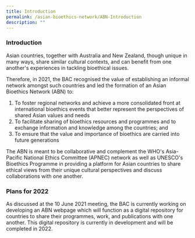 ```yaml
---
title: Introduction
permalink: /asian-bioethics-network/ABN-Introduction
description: ""
---
```

### **Introduction**

Asian countries, together with Australia and New Zealand, though unique in many ways, share similar cultural contexts, and can benefit from one another's experiences in tackling bioethical issues.  

Therefore, in 2021, the BAC recognised the value of establishing an informal network amongst such countries and led the formation of an Asian Bioethics Network (ABN) to:  

1. To foster regional networks and achieve a more consolidated front at international bioethics events that better represent the perspectives of shared Asian values and needs
2. To facilitate sharing of bioethics resources and programmes and to exchange information and knowledge among the countries; and 
3. To ensure that the value and importance of bioethics are carried into future generations

The ABN is meant to be collaborative and complement the WHO's Asia-Pacific National Ethics Committee (APNEC) network as well as UNESCO's Bioethics Programme in providing a platform for Asian countries to share ethical views from their unique cultural perspectives and discuss collaborations with one another.

### **Plans for 2022**

As discussed at the 10 June 2021 meeting, the BAC is currently working on developing an ABN webpage which will function as a digital repository for countries to share their programmes, work, and publications with one another. This digital repository is currently in development and will be completed in 2022. 